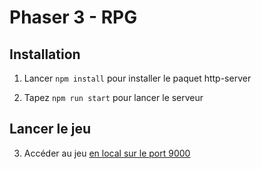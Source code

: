 # Phaser 3 - RPG

## Installation

1. Lancer ```npm install``` pour installer le paquet http-server

2. Tapez ```npm run start``` pour lancer le serveur

## Lancer le jeu

3. Accéder au jeu [en local sur le port 9000](http://localhost:9000)
